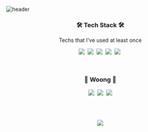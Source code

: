 ![header](https://capsule-render.vercel.app/api?type=soft&color=auto&height=150&section=header&text=HaewoongJung&fontSize=70&animation=twinkling)

<h3 align="center">🛠 Tech Stack 🛠</h3>

<p align="center"> Techs that I've used at least once </p>

<p align="center">
  <img src="https://img.shields.io/badge/Python-3766AB?style=flat-square&logo=Python&logoColor=white"/></a>&nbsp 
  <img src="https://img.shields.io/badge/C++-00599C?style=flat-square&logo=C%2B%2B&logoColor=white"/></a>&nbsp 
  <img src="https://img.shields.io/badge/C-A8B9CC?style=flat-square&logo=C&logoColor=white"/></a>&nbsp 
  <img src="https://img.shields.io/badge/R-276DC3?style=flat-square&logo=R&logoColor=white"/></a>&nbsp 
  <img src="https://img.shields.io/badge/Arduino-C8B9CC?style=flat-square&logo=arduino&logoColor=white"/></a>&nbsp 

</p>

<br>
<h3 align="center"> 🐥 Woong 🐥 </h3>
<p align="center">
  <a href="https://blog.naver.com/mbmb7777"><img src="https://img.shields.io/badge/Blog-11B48A?style=flat-square&logo=Naver&logoColor=white&link=https://blog.naver.com/mbmb7777"/></a>&nbsp
  <a href="https://www.instagram.com/wo3ong/"><img src="https://img.shields.io/badge/Instagram-E4405F?style=flat-square&logo=Instagram&logoColor=white&link=https://www.instagram.com/wo3ong/"/></a>&nbsp
  <a href="https://www.linkedin.com/in/haewoong/"><img src="https://img.shields.io/badge/LinkedIn-d14836?style=flat-square&logo=LinkedIn&logoColor=white&link=https://www.linkedin.com/in/haewoong/"/></a>
</p>
<br>

<br>
<p align="center">
  <a href="https://hits.seeyoufarm.com"><img src="https://hits.seeyoufarm.com/api/count/incr/badge.svg?url=https%3A%2F%2Fgithub.com%2Fmbmb7777&count_bg=%23ED6DA3&title_bg=%2386757E&icon=github.svg&icon_color=%23E1DEDE&title=hits&edge_flat=false"/></a>
</p>
